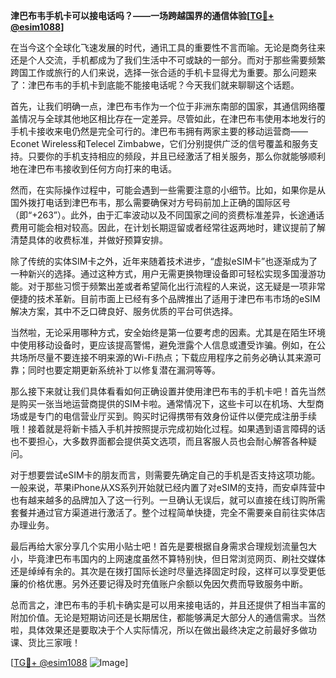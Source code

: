 **津巴布韦手机卡可以接电话吗？——一场跨越国界的通信体验[[TG💪+ @esim1088](https://t.me/s/esim1088)]**

在当今这个全球化飞速发展的时代，通讯工具的重要性不言而喻。无论是商务往来还是个人交流，手机都成为了我们生活中不可或缺的一部分。而对于那些需要频繁跨国工作或旅行的人们来说，选择一张合适的手机卡显得尤为重要。那么问题来了：津巴布韦的手机卡到底能不能接电话呢？今天我们就来聊聊这个话题。

首先，让我们明确一点，津巴布韦作为一个位于非洲东南部的国家，其通信网络覆盖情况与全球其他地区相比存在一定差异。尽管如此，在津巴布韦使用本地发行的手机卡接收来电仍然是完全可行的。津巴布韦拥有两家主要的移动运营商——Econet Wireless和Telecel Zimbabwe，它们分别提供广泛的信号覆盖和服务支持。只要你的手机支持相应的频段，并且已经激活了相关服务，那么你就能够顺利地在津巴布韦接收到任何方向打来的电话。

然而，在实际操作过程中，可能会遇到一些需要注意的小细节。比如，如果你是从国外拨打电话到津巴布韦，那么需要确保对方号码前加上正确的国际区号（即“+263”）。此外，由于汇率波动以及不同国家之间的资费标准差异，长途通话费用可能会相对较高。因此，在计划长期逗留或者经常往返两地时，建议提前了解清楚具体的收费标准，并做好预算安排。

除了传统的实体SIM卡之外，近年来随着技术进步，“虚拟eSIM卡”也逐渐成为了一种新兴的选择。通过这种方式，用户无需更换物理设备即可轻松实现多国漫游功能。对于那些习惯于频繁出差或者希望简化出行流程的人来说，这无疑是一项非常便捷的技术革新。目前市面上已经有多个品牌推出了适用于津巴布韦市场的eSIM解决方案，其中不乏口碑良好、服务优质的平台可供选择。

当然啦，无论采用哪种方式，安全始终是第一位要考虑的因素。尤其是在陌生环境中使用移动设备时，更应该提高警惕，避免泄露个人信息或遭受诈骗。例如，在公共场所尽量不要连接不明来源的Wi-Fi热点；下载应用程序之前务必确认其来源可靠；同时也要定期更新系统补丁以修复潜在漏洞等等。

那么接下来就让我们具体看看如何正确设置并使用津巴布韦的手机卡吧！首先当然是购买一张当地运营商提供的SIM卡啦。通常情况下，这些卡可以在机场、大型商场或是专门的电信营业厅买到。购买时记得携带有效身份证件以便完成注册手续哦！接着就是将新卡插入手机并按照提示完成初始化过程。如果遇到语言障碍的话也不要担心，大多数界面都会提供英文选项，而且客服人员也会耐心解答各种疑问。

对于想要尝试eSIM卡的朋友而言，则需要先确定自己的手机是否支持这项功能。一般来说，苹果iPhone从XS系列开始就已经内置了对eSIM的支持，而安卓阵营中也有越来越多的品牌加入了这一行列。一旦确认无误后，就可以直接在线订购所需套餐并通过官方渠道进行激活了。整个过程简单快捷，完全不需要亲自前往实体店办理业务。

最后再给大家分享几个实用小贴士吧！首先是要根据自身需求合理规划流量包大小，毕竟津巴布韦国内的上网速度虽然不算特别快，但日常浏览网页、刷社交媒体还是绰绰有余的。其次是在拨打国际长途时尽量选择固定时段，这样可以享受更低廉的价格优惠。另外还要记得及时充值账户余额以免因欠费而导致服务中断。

总而言之，津巴布韦的手机卡确实是可以用来接电话的，并且还提供了相当丰富的附加价值。无论是短期访问还是长期居住，都能够满足大部分人的通信需求。当然啦，具体效果还是要取决于个人实际情况，所以在做出最终决定之前最好多做功课、货比三家哦！

[[TG💪+ @esim1088](https://t.me/s/esim1088) ![Image](https://i.postimg.cc/4NQfJmqS/Snipaste-2025-05-13-00-14-12.png)]